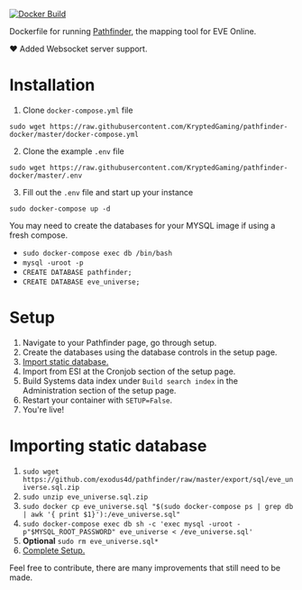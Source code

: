 [![Docker Build](https://github.com/KryptedGaming/pathfinder-docker/actions/workflows/CIActions.yml/badge.svg)](https://github.com/KryptedGaming/pathfinder-docker/actions/workflows/CIActions.yml)

Dockerfile for running [Pathfinder](https://github.com/exodus4d/pathfinder), the mapping tool for EVE Online.

:heart: Added Websocket server support.

# Installation
1. Clone `docker-compose.yml` file 
```
sudo wget https://raw.githubusercontent.com/KryptedGaming/pathfinder-docker/master/docker-compose.yml
```
2. Clone the example `.env` file
```
sudo wget https://raw.githubusercontent.com/KryptedGaming/pathfinder-docker/master/.env
```
3. Fill out the `.env` file and start up your instance
```
sudo docker-compose up -d
```

You may need to create the databases for your MYSQL image if using a fresh compose. 
* `sudo docker-compose exec db /bin/bash`
* `mysql -uroot -p`
* `CREATE DATABASE pathfinder;`
* `CREATE DATABASE eve_universe;`
# Setup
1. Navigate to your Pathfinder page, go through setup.
2. Create the databases using the database controls in the setup page.
3. [Import static database.](#Importing-static-database)
4. Import from ESI at the Cronjob section of the setup page.
5. Build Systems data index under `Build search index` in the Administration section of the setup page.
5. Restart your container with `SETUP=False`.
6. You're live!

# Importing static database
1. `sudo wget https://github.com/exodus4d/pathfinder/raw/master/export/sql/eve_universe.sql.zip`
2. `sudo unzip eve_universe.sql.zip`
3. `sudo docker cp eve_universe.sql "$(sudo docker-compose ps | grep db | awk '{ print $1}'):/eve_universe.sql"`
4. `sudo docker-compose exec db sh -c 'exec mysql -uroot -p"$MYSQL_ROOT_PASSWORD" eve_universe < /eve_universe.sql'`
5. **Optional** `sudo rm eve_universe.sql*`
6. [Complete Setup.](#Setup)

Feel free to contribute, there are many improvements that still need to be made.
